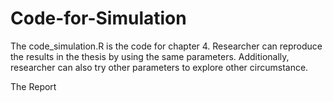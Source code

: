 # Code-for-Simulation
The code_simulation.R is the code for chapter 4. Researcher can reproduce the results in the thesis by using the same parameters.
Additionally, researcher can also try other parameters to explore other circumstance.


The Report
